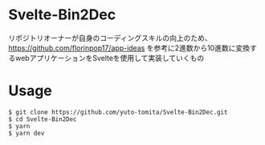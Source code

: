 # Svelte-Bin2Dec

リポジトリオーナーが自身のコーディングスキルの向上のため、https://github.com/florinpop17/app-ideas を参考に2進数から10進数に変換するwebアプリケーションをSvelteを使用して実装していくもの

# Usage

```
$ git clone https://github.com/yuto-tomita/Svelte-Bin2Dec.git
$ cd Svelte-Bin2Dec
$ yarn
$ yarn dev
```